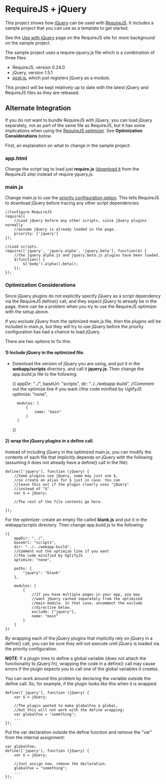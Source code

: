 # RequireJS + jQuery

This project shows how [jQuery](http://jquery.com) can be used with [RequireJS](http://requirejs.org). It includes a sample project that you can use as a template to get started.

See the [Use with jQuery](http://requirejs.org/docs/jquery.html) page on the RequireJS site for more background on the sample project.

The sample project uses a require-jquery.js file which is a combination of three files:

* RequireJS, version 0.24.0
* jQuery, version 1.5.1
* [post.js](require-jquery/blob/master/parts/post.js), which just registers jQuery as a module.

This project will be kept relatively up to date with the latest jQuery and RequireJS files as they are released.

## Alternate Integration

If you do not want to bundle RequireJS with jQuery, you can load jQuery separately, not as part of the same file as RequireJS, but it has some implications when using the [RequireJS optimizer](http://requirejs.org/docs/optimization.html). See **Optimization Considerations** below.

First, an explanation on what to change in the sample project:

### app.html

Change the script tag to load just **require.js** ([download it](http://requirejs.org/docs/download.html#requirejs) from the RequireJS site) instead of require-jquery.js.

### main.js

Change main.js to use the [priority configuration option](http://requirejs.org/docs/api.html#config). This tells RequireJS to download jQuery before tracing any other script dependencies:

    //Configure RequireJS
    require({
        //Load jQuery before any other scripts, since jQuery plugins normally
        //assume jQuery is already loaded in the page.
        priority: ['jquery']
    });

    //Load scripts.
    require(['jquery', 'jquery.alpha', 'jquery.beta'], function($) {
        //the jquery.alpha.js and jquery.beta.js plugins have been loaded.
        $(function() {
            $('body').alpha().beta();
        });
    });


### Optimization Considerations

Since jQuery plugins do not explicitly specify jQuery as a script dependency via the RequireJS define() call, and they expect jQuery to already be in the page, there can be a problem when you try to use the RequireJS optimizer with the setup above.

If you exclude jQuery from the optimized main.js file, then the plugins will be included in main.js, but they will try to use jQuery before the priority configuration has had a chance to load jQuery.

There are two options to fix this:

#### 1) Include jQuery in the optimized file.

* Download the version of jQuery you are using, and put it in the **webapp/scripts** directory, and call it **jquery.js**. Then change the app.build.js file to the following:

    ({
        appDir: "../",
        baseUrl: "scripts",
        dir: "../../webapp-build",
        //Comment out the optimize line if you want
        //the code minified by UglifyJS
        optimize: "none",

        modules: [
            {
                name: "main"
            }
        ]
    })

#### 2) wrap the jQuery plugins in a define call.

Instead of including jQuery in the optimized main.js, you can modify the contents of each file that implicitly depends on jQuery with the following (assuming it does not already have a define() call in the file):

    define(['jquery'], function (jQuery) {
        //Some plugins use jQuery, some may just use $,
        //so create an alias for $ just in case. You can
        //leave this out if the plugin clearly uses "jQuery"
        //instead of "$".
        var $ = jQuery;

        //The rest of the file contents go here.

    });

For the optimizer: create an empty file called **blank.js** and put it in the webapp/scripts directory. Then change app.build.js to the following:

    ({
        appDir: "../",
        baseUrl: "scripts",
        dir: "../../webapp-build",
        //Comment out the optimize line if you want
        //the code minified by UglifyJS
        optimize: "none",

        paths: {
            "jquery": "blank"
        },

        modules: [
            {
                //If you have multiple pages in your app, you may
                //want jQuery cached separately from the optimized
                //main module. In that case, uncomment the exclude
                //directive below.
                exclude: ["jquery"],
                name: "main"
            }
        ]
    })

By wrapping each of the jQuery plugins that implicitly rely on jQuery in a define() call, you can be sure they will not execute until jQuery is loaded via the priority configuration.

**NOTE**: If a plugin tries to define a global variable (does not attach the functionality to jQuery.fn), wrapping the code in a define() call may cause errors if the plugin expects you to call one of the global variables it creates.

You can work around this problem by declaring the variable outside the define call. So, for example, if the plugin looks like this when it is wrapped:

    define(['jquery'], function (jQuery) {
        var $ = jQuery;

        //The plugin wanted to make globalFoo a global,
        //but this will not work with the define wrapping:
        var globalFoo = "something";
        ...
    });

Put the var declaration outside the define function and remove the "var" from the internal assignment:

    var globalFoo;
    define(['jquery'], function (jQuery) {
        var $ = jQuery;

        //Just assign now, remove the declaration.
        globalFoo = "something";
        ...
    });
